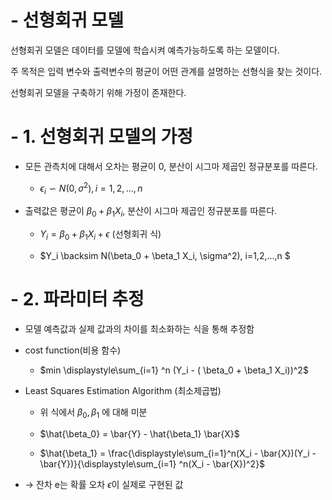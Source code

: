 # - 선형회귀 모델

 선형회귀 모델은 데이터를 모델에 학습시켜 예측가능하도록 하는 모델이다.
 
 주 목적은 입력 변수와 출력변수의 평균이 어떤 관계를 설명하는 선형식을 찾는 것이다.
 
 선형회귀 모델을 구축하기 위해 가정이 존재한다.
 

# - 1. 선형회귀 모델의 가정
 * 모든 관측치에 대해서 오차는 평균이 0, 분산이 시그마 제곱인 정규분포를 따른다.
 
   * $\epsilon_i \backsim N(0, \sigma^2), i = 1,2,...,n$
 
 * 출력값은 평균이 $\beta_0 + \beta_1 X_i$, 분산이 시그마 제곱인 정규분포를 따른다.

   * $Y_i = \beta_0 + \beta_1 X_i + \epsilon$ (선형회귀 식)
 
   * $Y_i \backsim N(\beta_0 + \beta_1 X_i, \sigma^2), i=1,2,...,n $

# - 2. 파라미터 추정
 * 모델 예측값과 실제 값과의 차이를 최소화하는 식을 통해 추정함
 
 * cost function(비용 함수)
 
   * $min \displaystyle\sum_{i=1} ^n (Y_i - ( \beta_0 + \beta_1 X_i))^2$
   
 * Least Squares Estimation Algorithm (최소제곱법)
 
   * 위 식에서 $\beta_0, \beta_1$ 에 대해 미분
      
   * $\hat{\beta_0} = \bar{Y} - \hat{\beta_1} \bar{X}$
   
   * $\hat{\beta_1} = \frac{\displaystyle\sum_{i=1}^n(X_i - \bar{X})(Y_i - \bar{Y})}{\displaystyle\sum_{i=1} ^n(X_i - \bar{X})^2}$
 
 * → 잔차 e는 확률 오차 $\epsilon$이 실제로 구현된 값
   
 
